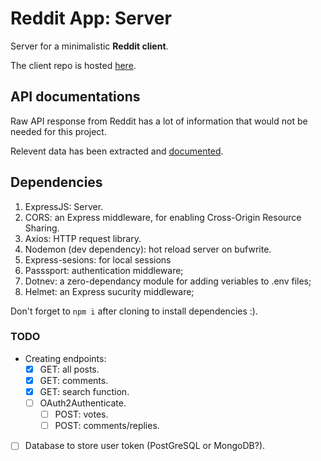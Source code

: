 # Reddit App: Server

Server for a minimalistic **Reddit client**.

The client repo is hosted [here](https://github.com/Chuck-Gibson/reddit-app).

## API documentations

Raw API response from Reddit has a lot of information that would not be needed
for this project.

Relevent data has been extracted and [documented](./docs/API.md).

## Dependencies

1. ExpressJS: Server.
2. CORS: an Express middleware, for enabling Cross-Origin Resource Sharing.
3. Axios: HTTP request library.
4. Nodemon (dev dependency): hot reload server on bufwrite.
5. Express-sesions: for local sessions
6. Passsport: authentication middleware;
7. Dotnev: a zero-dependancy module for adding veriables to .env files;
8. Helmet: an Express sucurity middleware;

Don't forget to `npm i` after cloning to install dependencies :).

### TODO

- Creating endpoints:
  - [x] GET: all posts.
  - [x] GET: comments.
  - [x] GET: search function.
  - [ ] OAuth2Authenticate.
    - [ ] POST: votes.
    - [ ] POST: comments/replies.
- [ ] Database to store user token (PostGreSQL or MongoDB?).
